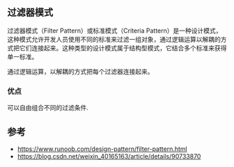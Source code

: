 ## 过滤器模式

过滤器模式（Filter Pattern）或标准模式（Criteria Pattern）是一种设计模式，这种模式允许开发人员使用不同的标准来过滤一组对象，通过逻辑运算以解耦的方式把它们连接起来。这种类型的设计模式属于结构型模式，它结合多个标准来获得单一标准。

通过逻辑运算，以解耦的方式把每个过滤器连接起来。

### 优点

可以自由组合不同的过滤条件.

## 参考

* https://www.runoob.com/design-pattern/filter-pattern.html
* https://blog.csdn.net/weixin_40165163/article/details/90733870